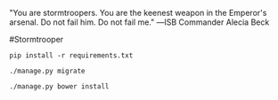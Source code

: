 "You are stormtroopers. You are the keenest weapon in the Emperor's arsenal. Do not fail him. Do not fail me."
―ISB Commander Alecia Beck


#Stormtrooper

`pip install -r requirements.txt`

`./manage.py migrate`

`./manage.py bower install`